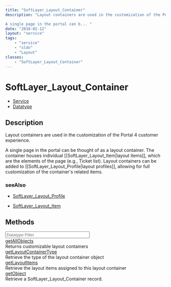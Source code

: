 ```yaml
---
title: "SoftLayer_Layout_Container"
description: "Layout containers are used in the customization of the Portal 4 customer experience. 

A single page in the portal can b... "
date: "2018-02-12"
layout: "service"
tags:
    - "service"
    - "sldn"
    - "Layout"
classes:
    - "SoftLayer_Layout_Container"
---
```

# SoftLayer_Layout_Container
<div id='service-datatype'>
    <ul id='sldn-reference-tabs'>
    <li id='service'> <a href='/reference/services/SoftLayer_Layout_Container' >Service</a></li>    <li id='datatype'> <a href='/reference/datatypes/SoftLayer_Layout_Container' >Datatype</a></li>
    </ul>
</div>

## Description
Layout containers are used in the customization of the Portal 4 customer experience. 

A single page in the portal can be thought of as a layout container. The container houses individual [[SoftLayer_Layout_Item|layout items]], which are the elements of the page (e.g., Ticket list). Layout containers can be added to [[SoftLayer_Layout_Profile|layout profiles]], allowing for full customization of the container's related items. 



### seeAlso

* [SoftLayer_Layout_Profile](/reference/datatypes/SoftLayer_Layout_Profile )


* [SoftLayer_Layout_Item](/reference/services/SoftLayer_Layout_Item )


        
<div id="properties" class="content">
    <h2>Methods</h2>
    <div class="view-filters">
        <div class="clearfix">
            <div class="search-input-box">
                <input placeholder="Datatype Filter" onkeyup="titleSearch(inputId='edit-combine', divId='method-div', elementClass='method-row')" 
                    type="text" id="edit-combine" value="" size="30" maxlength="128" class="form-text">
            </div>
        </div>
    </div>
    <div id="method-div">
            <div class="method-row">
                        <span class='view-field-title'><a href='/reference/services/SoftLayer_Layout_Container/getAllObjects'> getAllObjects</a> </span>
            <div class='views-field-body'>Returns customizable layout containers</div>
        </div>
            <div class="method-row">
                        <span class='view-field-title'><a href='/reference/services/SoftLayer_Layout_Container/getLayoutContainerType'> getLayoutContainerType</a> </span>
            <div class='views-field-body'>Retrieve the type of the layout container object</div>
        </div>
            <div class="method-row">
                        <span class='view-field-title'><a href='/reference/services/SoftLayer_Layout_Container/getLayoutItems'> getLayoutItems</a> </span>
            <div class='views-field-body'>Retrieve the layout items assigned to this layout container</div>
        </div>
            <div class="method-row">
                        <span class='view-field-title'><a href='/reference/services/SoftLayer_Layout_Container/getObject'> getObject</a> </span>
            <div class='views-field-body'>Retrieve a SoftLayer_Layout_Container record.</div>
        </div>
        </div>
</div>

